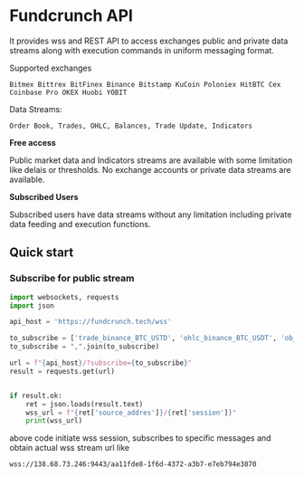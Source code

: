 # Fundcrunch API
It provides wss and REST API to access exchanges public and private data streams along with execution commands in uniform messaging format.

Supported exchanges 

```
Bitmex Bittrex BitFinex Binance Bitstamp KuCoin Poloniex HitBTC Cex Coinbase Pro OKEX Huobi YOBIT
```

Data Streams:
```
Order Book, Trades, OHLC, Balances, Trade Update, Indicators
```

**Free access**

Public market data and Indicators streams are available with some limitation like delais or thresholds. No exchange accounts or private data streams are available.  

**Subscribed Users**

Subscribed users have data streams without any limitation including private data feeding and execution functions.

## Quick start

### Subscribe for public stream

```python
import websockets, requests
import json

api_host = 'https://fundcrunch.tech/wss'

to_subscribe = ['trade_binance_BTC_USTD', 'ohlc_binance_BTC_USDT', 'ob_binance_BTC_USDT']
to_subscribe = ",".join(to_subscribe)

url = f"{api_host}/?subscribe={to_subscribe}"
result = requests.get(url)


if result.ok:
    ret = json.loads(result.text)
    wss_url = f"{ret['source_addres']}/{ret['session']}"
    print(wss_url)
```

above code initiate wss session, subscribes to specific messages and obtain actual wss stream url like

```
wss://138.68.73.246:9443/aa11fde8-1f6d-4372-a3b7-e7eb794e3870
```




